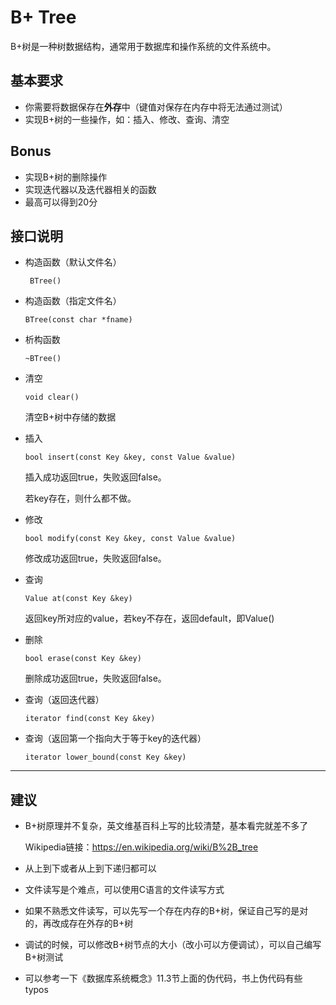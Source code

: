 # B+ Tree

B+树是一种树数据结构，通常用于数据库和操作系统的文件系统中。

## 基本要求

* 你需要将数据保存在**外存**中（键值对保存在内存中将无法通过测试）
* 实现B+树的一些操作，如：插入、修改、查询、清空

## Bonus

* 实现B+树的删除操作
* 实现迭代器以及迭代器相关的函数
* 最高可以得到20分

## 接口说明

* 构造函数（默认文件名）

  ` BTree()` 

* 构造函数（指定文件名）

  `BTree(const char *fname)`

* 析构函数

  `~BTree()`

* 清空

  `void clear()`

  清空B+树中存储的数据

* 插入

  `bool insert(const Key &key, const Value &value)`

  插入成功返回true，失败返回false。

  若key存在，则什么都不做。

* 修改

  `bool modify(const Key &key, const Value &value)`

  修改成功返回true，失败返回false。

* 查询

  `Value at(const Key &key)`

  返回key所对应的value，若key不存在，返回default，即Value()

* 删除

  `bool erase(const Key &key)`

  删除成功返回true，失败返回false。

* 查询（返回迭代器）

  `iterator find(const Key &key)`

* 查询（返回第一个指向大于等于key的迭代器）

  `iterator lower_bound(const Key &key)`

---

## 建议

* B+树原理并不复杂，英文维基百科上写的比较清楚，基本看完就差不多了

  Wikipedia链接：https://en.wikipedia.org/wiki/B%2B_tree

* 从上到下或者从上到下递归都可以

* 文件读写是个难点，可以使用C语言的文件读写方式

* 如果不熟悉文件读写，可以先写一个存在内存的B+树，保证自己写的是对的，再改成存在外存的B+树

* 调试的时候，可以修改B+树节点的大小（改小可以方便调试），可以自己编写B+树测试

* 可以参考一下《数据库系统概念》11.3节上面的伪代码，书上伪代码有些typos